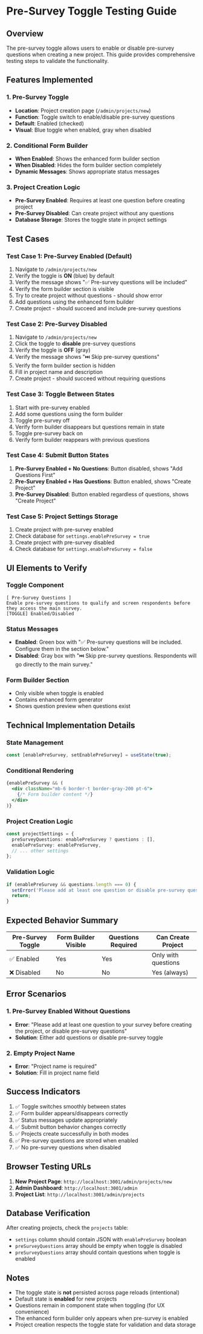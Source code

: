 # Pre-Survey Toggle Testing Guide

## Overview
The pre-survey toggle allows users to enable or disable pre-survey questions when creating a new project. This guide provides comprehensive testing steps to validate the functionality.

## Features Implemented

### 1. Pre-Survey Toggle
- **Location**: Project creation page (`/admin/projects/new`)
- **Function**: Toggle switch to enable/disable pre-survey questions
- **Default**: Enabled (checked)
- **Visual**: Blue toggle when enabled, gray when disabled

### 2. Conditional Form Builder
- **When Enabled**: Shows the enhanced form builder section
- **When Disabled**: Hides the form builder section completely
- **Dynamic Messages**: Shows appropriate status messages

### 3. Project Creation Logic
- **Pre-Survey Enabled**: Requires at least one question before creating project
- **Pre-Survey Disabled**: Can create project without any questions
- **Database Storage**: Stores the toggle state in project settings

## Test Cases

### Test Case 1: Pre-Survey Enabled (Default)
1. Navigate to `/admin/projects/new`
2. Verify the toggle is **ON** (blue) by default
3. Verify the message shows "✅ Pre-survey questions will be included"
4. Verify the form builder section is visible
5. Try to create project without questions - should show error
6. Add questions using the enhanced form builder
7. Create project - should succeed and include pre-survey questions

### Test Case 2: Pre-Survey Disabled
1. Navigate to `/admin/projects/new`
2. Click the toggle to **disable** pre-survey questions
3. Verify the toggle is **OFF** (gray)
4. Verify the message shows "⏭️ Skip pre-survey questions"
5. Verify the form builder section is hidden
6. Fill in project name and description
7. Create project - should succeed without requiring questions

### Test Case 3: Toggle Between States
1. Start with pre-survey enabled
2. Add some questions using the form builder
3. Toggle pre-survey off
4. Verify form builder disappears but questions remain in state
5. Toggle pre-survey back on
6. Verify form builder reappears with previous questions

### Test Case 4: Submit Button States
1. **Pre-Survey Enabled + No Questions**: Button disabled, shows "Add Questions First"
2. **Pre-Survey Enabled + Has Questions**: Button enabled, shows "Create Project"
3. **Pre-Survey Disabled**: Button enabled regardless of questions, shows "Create Project"

### Test Case 5: Project Settings Storage
1. Create project with pre-survey enabled
2. Check database for `settings.enablePreSurvey = true`
3. Create project with pre-survey disabled
4. Check database for `settings.enablePreSurvey = false`

## UI Elements to Verify

### Toggle Component
```
[ Pre-Survey Questions ]
Enable pre-survey questions to qualify and screen respondents before they access the main survey.
[TOGGLE] Enabled/Disabled
```

### Status Messages
- **Enabled**: Green box with "✅ Pre-survey questions will be included. Configure them in the section below."
- **Disabled**: Gray box with "⏭️ Skip pre-survey questions. Respondents will go directly to the main survey."

### Form Builder Section
- Only visible when toggle is enabled
- Contains enhanced form generator
- Shows question preview when questions exist

## Technical Implementation Details

### State Management
```typescript
const [enablePreSurvey, setEnablePreSurvey] = useState(true);
```

### Conditional Rendering
```jsx
{enablePreSurvey && (
  <div className="mb-6 border-t border-gray-200 pt-6">
    {/* Form builder content */}
  </div>
)}
```

### Project Creation Logic
```typescript
const projectSettings = {
  preSurveyQuestions: enablePreSurvey ? questions : [],
  enablePreSurvey: enablePreSurvey,
  // ... other settings
};
```

### Validation Logic
```typescript
if (enablePreSurvey && questions.length === 0) {
  setError('Please add at least one question or disable pre-survey questions');
  return;
}
```

## Expected Behavior Summary

| Pre-Survey Toggle | Form Builder Visible | Questions Required | Can Create Project |
|------------------|-------------------|------------------|------------------|
| ✅ Enabled       | Yes               | Yes              | Only with questions |
| ❌ Disabled      | No                | No               | Yes (always) |

## Error Scenarios

### 1. Pre-Survey Enabled Without Questions
- **Error**: "Please add at least one question to your survey before creating the project, or disable pre-survey questions"
- **Solution**: Either add questions or disable pre-survey toggle

### 2. Empty Project Name
- **Error**: "Project name is required"
- **Solution**: Fill in project name field

## Success Indicators

1. ✅ Toggle switches smoothly between states
2. ✅ Form builder appears/disappears correctly
3. ✅ Status messages update appropriately
4. ✅ Submit button behavior changes correctly
5. ✅ Projects create successfully in both modes
6. ✅ Pre-survey questions are stored when enabled
7. ✅ No pre-survey questions when disabled

## Browser Testing URLs

1. **New Project Page**: `http://localhost:3001/admin/projects/new`
2. **Admin Dashboard**: `http://localhost:3001/admin`
3. **Project List**: `http://localhost:3001/admin/projects`

## Database Verification

After creating projects, check the `projects` table:
- `settings` column should contain JSON with `enablePreSurvey` boolean
- `preSurveyQuestions` array should be empty when toggle is disabled
- `preSurveyQuestions` array should contain questions when toggle is enabled

## Notes

- The toggle state is **not** persisted across page reloads (intentional)
- Default state is **enabled** for new projects
- Questions remain in component state when toggling (for UX convenience)
- The enhanced form builder only appears when pre-survey is enabled
- Project creation respects the toggle state for validation and data storage
